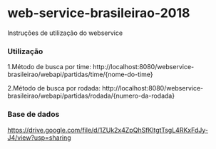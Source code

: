 # web-service-brasileirao-2018
Instruções de utilização do webservice

### Utilização

1.Método de busca por time:
http://localhost:8080/webservice-brasileirao/webapi/partidas/time/{nome-do-time}

2.Método de busca por rodada:
http://localhost:8080/webservice-brasileirao/webapi/partidas/rodada/{numero-da-rodada}


### Base de dados
https://drive.google.com/file/d/1ZUk2x4ZpQhSfKltgtTsgL4RKxFdJy-J4/view?usp=sharing
